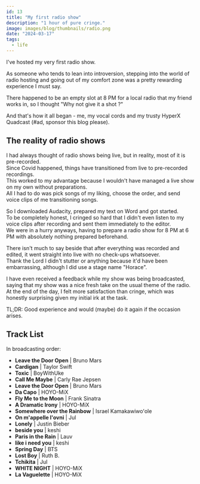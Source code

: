 ```yaml
---
id: 13
title: "My first radio show"
description: "1 hour of pure cringe."
image: images/blog/thumbnails/radio.png
date: "2024-03-17"
tags:
  - life
---
```


I've hosted my very first radio show.

As someone who tends to lean into introversion, stepping into the world of radio
hosting and going out of my comfort zone was a pretty rewarding experience I
must say.

There happened to be an empty slot at 8 PM for a local radio that my friend
works in, so I thought "Why not give it a shot ?"

And that's how it all began - me, my vocal cords and my trusty HyperX Quadcast
(#ad, sponsor this blog please).

## The reality of radio shows

I had always thought of radio shows being live, but in reality, most of it is
pre-recorded. \
Since Covid happened, things have transitioned from live to pre-recorded recordings.
\
This worked to my advantage because I wouldn't have managed a live show on my
own without preparations. \
All I had to do was pick songs of my liking, choose the order, and send voice clips
of me transitioning songs.

So I downloaded Audacity, prepared my text on Word and got started. \
To be completely honest, I cringed so hard that I didn't even listen to my voice
clips after recording and sent them immediately to the editor. \
We were in a hurry anyways, having to prepare a radio show for 8 PM at 6 PM with
absolutely nothing prepared beforehand.

There isn't much to say beside that after everything was recorded and edited, it
went straight into live with no check-ups whatsoever. \
Thank the Lord I didn't stutter or anything because it'd have been embarrassing,
although I did use a stage name "Horace".

I have even received a feedback while my show was being broadcasted, saying that
my show was a nice fresh take on the usual theme of the radio. \
At the end of the day, I felt more satisfaction than cringe, which was honestly surprising
given my initial irk at the task.

TL;DR: Good experience and would (maybe) do it again if the occasion arises.

## Track List

In broadcasting order:

- **Leave the Door Open** | Bruno Mars
- **Cardigan** | Taylor Swift
- **Toxic** | BoyWithUke
- **Call Me Maybe** | Carly Rae Jepsen
- **Leave the Door Open** | Bruno Mars
- **Da Capo** | HOYO-MiX
- **Fly Me to the Moon** | Frank Sinatra
- **A Dramatic Irony** | HOYO-MiX
- **Somewhere over the Rainbow** | Israel Kamakawiwoʻole
- **On m'appelle l'ovni** | Jul
- **Lonely** | Justin Bieber
- **beside you** | keshi
- **Paris in the Rain** | Lauv
- **like i need you** | keshi
- **Spring Day** | BTS
- **Lost Boy** | Ruth B.
- **Tchikita** | Jul
- **WHITE NIGHT** | HOYO-MiX
- **La Vaguelette** | HOYO-MiX
